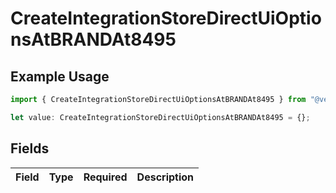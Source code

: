 # CreateIntegrationStoreDirectUiOptionsAtBRANDAt8495

## Example Usage

```typescript
import { CreateIntegrationStoreDirectUiOptionsAtBRANDAt8495 } from "@vercel/sdk/models/createintegrationstoredirectop.js";

let value: CreateIntegrationStoreDirectUiOptionsAtBRANDAt8495 = {};
```

## Fields

| Field       | Type        | Required    | Description |
| ----------- | ----------- | ----------- | ----------- |